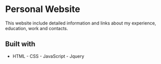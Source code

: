 # Personal Website

This website include detailed information and links about my experience, education, work and contacts.

## Built with

* HTML - CSS - JavaScript - Jquery
